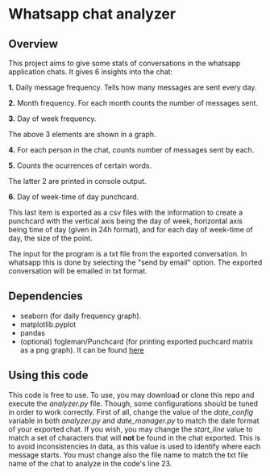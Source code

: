 # Whatsapp chat analyzer

## Overview

This project aims to give some stats of conversations in the whatsapp application chats. It gives 6 insights into the chat:

**1.** Daily message frequency. Tells how many messages are sent every day.

**2.** Month frequency. For each month counts the number of messages sent.

**3.** Day of week frequency. 

The above 3 elements are shown in a graph.

**4.**  For each person in the chat, counts number of messages sent by each.

**5.** Counts the ocurrences of certain words. 

The latter 2 are printed in console output. 

**6.** Day of week-time of day punchcard. 

This last item is exported as a csv files with the information to create a punchcard with the vertical axis being the day of week, horizontal axis being time of day (given in 24h format), and for each day of week-time of day, the size of the point.

The input for the program is a txt file from the exported conversation. In whatsapp this is done by selecting the "send by email" option. The exported conversation will be emailed in txt format.

## Dependencies

- seaborn (for daily frequency graph).
- matplotlib.pyplot
- pandas
- (optional) fogleman/Punchcard (for printing exported puchcard matrix as a png graph). It can be found [here](https://github.com/fogleman/Punchcard)

## Using this code

This code is free to use. To use, you may download or clone this repo and execute the *analyzer.py* file. Though, some configurations should be tuned in order to work correctly. First of all, change the value of the *date_config* variable in both *analyzer.py* and *date_manager.py* to match the date format of your exported chat. If you wish, you may change the *start_line* value to match a set of characters that will **not** be found in the chat exported. This is to avoid inconsistencies in data, as this value is used to identify where each message starts. You must change also the file name to match the txt file name of the chat to analyze in the code's line 23. 
